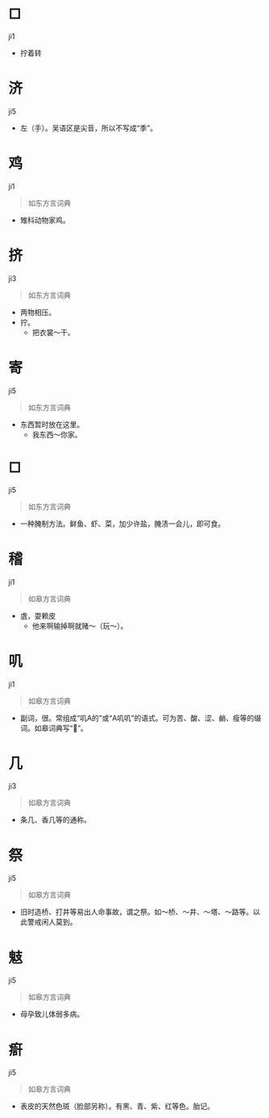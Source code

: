 # □
ji1
- 拧着转

# 济
ji5
- 左（手）。吴语区是尖音，所以不写成“季”。

# 鸡
ji1
> 如东方言词典
- 雉科动物家鸡。

# 挤
ji3
> 如东方言词典
- 两物相压。
- 拧。
  - 把衣裳～干。

# 寄
ji5
> 如东方言词典
- 东西暂时放在这里。
  - 我东西～你家。

# □
ji5
> 如东方言词典
- 一种腌制方法。鲜鱼、虾、菜，加少许盐，腌渍一会儿，即可食。

# 稽
ji1
> 如皋方言词典
- 虘，耍赖皮
  - 他来啊输掉啊就赌～（玩～）。

# 叽
ji1
> 如皋方言词典
- 副词，很。常组成“叽A的”或“A叽叽”的语式。可为苦、酸、涩、䴛、瘦等的缀词。如皋词典写“𪊆”。

# 几
ji3
> 如皋方言词典
- 条几、香几等的通称。

# 祭
ji5
> 如皋方言词典
- 旧时造桥、打井等易出人命事故，谓之祭。如～桥、～井、～塔、～路等。以此警戒闲人莫到。

# 鬾
ji5
> 如皋方言词典
- 母孕致儿体弱多病。

# 㾵
ji5
> 如皋方言词典
- 表皮的天然色斑（脸部另称）。有黑、青、紫、红等色。胎记。
